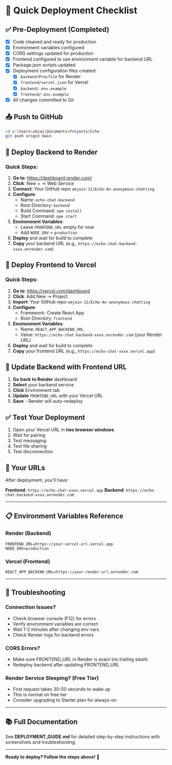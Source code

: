# 🚀 Quick Deployment Checklist

## ✅ Pre-Deployment (Completed)

- [x] Code cleaned and ready for production
- [x] Environment variables configured
- [x] CORS settings updated for production
- [x] Frontend configured to use environment variable for backend URL
- [x] Package.json scripts updated
- [x] Deployment configuration files created:
  - [x] `backend/Procfile` for Render
  - [x] `frontend/vercel.json` for Vercel
  - [x] `backend/.env.example`
  - [x] `frontend/.env.example`
- [x] All changes committed to Git

## 📤 Push to GitHub

```bash
cd c:\Users\omjai\Documents\Projects\Echo
git push origin main
```

## 🔧 Deploy Backend to Render

### Quick Steps:

1. **Go to**: https://dashboard.render.com/
2. **Click**: New + → Web Service
3. **Connect**: Your GitHub repo `omjain-12/Echo-An-anonymous-chatting`
4. **Configure**:
   - Name: `echo-chat-backend`
   - Root Directory: `backend`
   - Build Command: `npm install`
   - Start Command: `npm start`
5. **Environment Variables**:
   - Leave `FRONTEND_URL` empty for now
   - Add `NODE_ENV` = `production`
6. **Deploy** and wait for build to complete
7. **Copy** your backend URL (e.g., `https://echo-chat-backend-xxxx.onrender.com`)

## 🎨 Deploy Frontend to Vercel

### Quick Steps:

1. **Go to**: https://vercel.com/dashboard
2. **Click**: Add New → Project
3. **Import**: Your GitHub repo `omjain-12/Echo-An-anonymous-chatting`
4. **Configure**:
   - Framework: Create React App
   - Root Directory: `frontend`
5. **Environment Variables**:
   - Name: `REACT_APP_BACKEND_URL`
   - Value: `https://echo-chat-backend-xxxx.onrender.com` (your Render URL)
6. **Deploy** and wait for build to complete
7. **Copy** your frontend URL (e.g., `https://echo-chat-xxxx.vercel.app`)

## 🔄 Update Backend with Frontend URL

1. **Go back to Render** dashboard
2. **Select** your backend service
3. **Click** Environment tab
4. **Update** `FRONTEND_URL` with your Vercel URL
5. **Save** - Render will auto-redeploy

## ✅ Test Your Deployment

1. Open your Vercel URL in **two browser windows**
2. Wait for pairing
3. Test messaging
4. Test file sharing
5. Test disconnection

## 🎯 Your URLs

After deployment, you'll have:

**Frontend**: `https://echo-chat-xxxx.vercel.app`
**Backend**: `https://echo-chat-backend-xxxx.onrender.com`

---

## 📋 Environment Variables Reference

### Render (Backend)
```
FRONTEND_URL=https://your-vercel-url.vercel.app
NODE_ENV=production
```

### Vercel (Frontend)
```
REACT_APP_BACKEND_URL=https://your-render-url.onrender.com
```

---

## 🐛 Troubleshooting

### Connection Issues?
- Check browser console (F12) for errors
- Verify environment variables are correct
- Wait 1-2 minutes after changing env vars
- Check Render logs for backend errors

### CORS Errors?
- Make sure FRONTEND_URL in Render is exact (no trailing slash)
- Redeploy backend after updating FRONTEND_URL

### Render Service Sleeping? (Free Tier)
- First request takes 30-50 seconds to wake up
- This is normal on free tier
- Consider upgrading to Starter plan for always-on

---

## 📚 Full Documentation

See **DEPLOYMENT_GUIDE.md** for detailed step-by-step instructions with screenshots and troubleshooting.

---

**Ready to deploy? Follow the steps above! 🚀**
